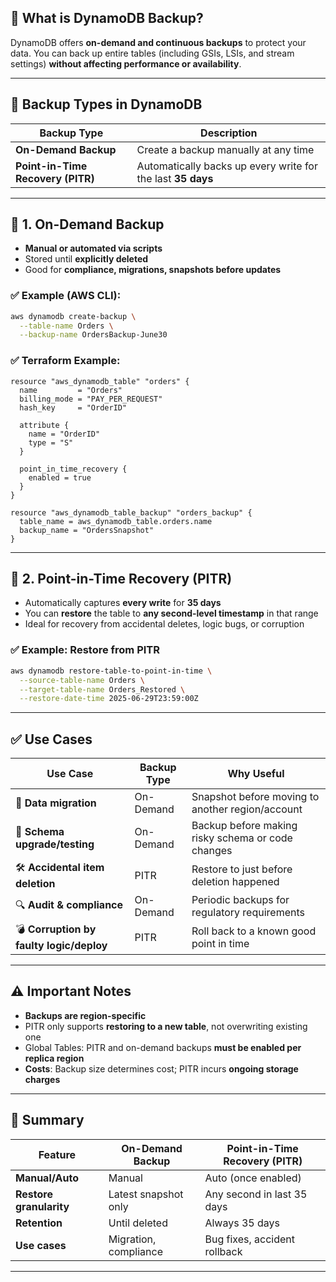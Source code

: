 ## 📘 What is **DynamoDB Backup**?

DynamoDB offers **on-demand and continuous backups** to protect your data. You can back up entire tables (including GSIs, LSIs, and stream settings) **without affecting performance or availability**.

---

## 🔐 Backup Types in DynamoDB

| Backup Type                       | Description                                                 |
| --------------------------------- | ----------------------------------------------------------- |
| **On-Demand Backup**              | Create a backup manually at any time                        |
| **Point-in-Time Recovery (PITR)** | Automatically backs up every write for the last **35 days** |

---

## 🔧 1. On-Demand Backup

* **Manual or automated via scripts**
* Stored until **explicitly deleted**
* Good for **compliance, migrations, snapshots before updates**

### ✅ Example (AWS CLI):

```bash
aws dynamodb create-backup \
  --table-name Orders \
  --backup-name OrdersBackup-June30
```

### ✅ Terraform Example:

```hcl
resource "aws_dynamodb_table" "orders" {
  name         = "Orders"
  billing_mode = "PAY_PER_REQUEST"
  hash_key     = "OrderID"

  attribute {
    name = "OrderID"
    type = "S"
  }

  point_in_time_recovery {
    enabled = true
  }
}

resource "aws_dynamodb_table_backup" "orders_backup" {
  table_name = aws_dynamodb_table.orders.name
  backup_name = "OrdersSnapshot"
}
```

---

## 🔧 2. Point-in-Time Recovery (PITR)

* Automatically captures **every write** for **35 days**
* You can **restore** the table to **any second-level timestamp** in that range
* Ideal for recovery from accidental deletes, logic bugs, or corruption

### ✅ Example: Restore from PITR

```bash
aws dynamodb restore-table-to-point-in-time \
  --source-table-name Orders \
  --target-table-name Orders_Restored \
  --restore-date-time 2025-06-29T23:59:00Z
```

---

## ✅ Use Cases

| Use Case                                 | Backup Type | Why Useful                                        |
| ---------------------------------------- | ----------- | ------------------------------------------------- |
| 💼 **Data migration**                    | On-Demand   | Snapshot before moving to another region/account  |
| 🔄 **Schema upgrade/testing**            | On-Demand   | Backup before making risky schema or code changes |
| 🛠️ **Accidental item deletion**         | PITR        | Restore to just before deletion happened          |
| 🔍 **Audit & compliance**                | On-Demand   | Periodic backups for regulatory requirements      |
| 💣 **Corruption by faulty logic/deploy** | PITR        | Roll back to a known good point in time           |

---

## ⚠️ Important Notes

* **Backups are region-specific**
* PITR only supports **restoring to a new table**, not overwriting existing one
* Global Tables: PITR and on-demand backups **must be enabled per replica region**
* **Costs**: Backup size determines cost; PITR incurs **ongoing storage charges**

---

## 🧠 Summary

| Feature                 | On-Demand Backup      | Point-in-Time Recovery (PITR) |
| ----------------------- | --------------------- | ----------------------------- |
| **Manual/Auto**         | Manual                | Auto (once enabled)           |
| **Restore granularity** | Latest snapshot only  | Any second in last 35 days    |
| **Retention**           | Until deleted         | Always 35 days                |
| **Use cases**           | Migration, compliance | Bug fixes, accident rollback  |

---


